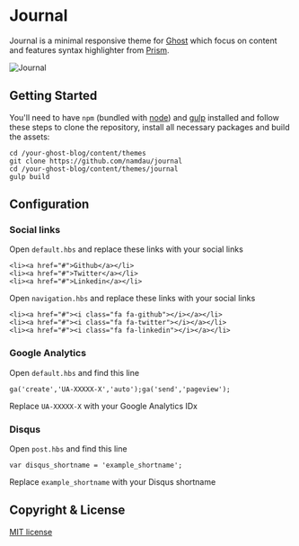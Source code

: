 # Journal

Journal is a minimal responsive theme for [Ghost](http://github.com/tryghost/ghost/) which focus on content and features syntax highlighter from [Prism](http://prismjs.com/).

![Journal](https://raw.githubusercontent.com/namdau/journal/master/screenshot.png)

## Getting Started
You'll need to have `npm` (bundled with [node](https://nodejs.org/)) and [gulp](http://gulpjs.com/) installed and follow these steps to clone the repository, install all necessary packages and build the assets:


	cd /your-ghost-blog/content/themes
	git clone https://github.com/namdau/journal
	cd /your-ghost-blog/content/themes/journal
	gulp build
	

## Configuration
### Social links
Open `default.hbs` and replace these links with your social links
	
	<li><a href="#">Github</a></li>
	<li><a href="#">Twitter</a></li>
	<li><a href="#">Linkedin</a></li>

Open `navigation.hbs` and replace these links with your social links
	
	<li><a href="#"><i class="fa fa-github"></i></a></li>
	<li><a href="#"><i class="fa fa-twitter"></i></a></li>
	<li><a href="#"><i class="fa fa-linkedin"></i></a></li>
	
### Google Analytics
Open `default.hbs` and find this line

	ga('create','UA-XXXXX-X','auto');ga('send','pageview');
	
Replace `UA-XXXXX-X` with your Google Analytics IDx 

### Disqus
Open `post.hbs` and find this line

	var disqus_shortname = 'example_shortname';
	
Replace `example_shortname` with your Disqus shortname

## Copyright & License
[MIT license](LICENSE)